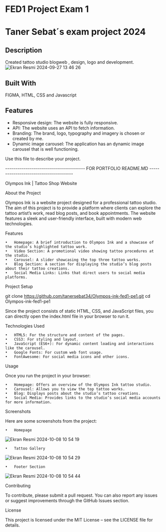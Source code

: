 
# FED1 Project Exam 1

# Taner Sebat´s exam project 2024

## Description 
Created tattoo studio blogweb , design, logo and development.
![Ekran Resmi 2024-09-27 13 46 26](https://github.com/user-attachments/assets/f3710d2c-5f10-4750-a77f-225ba17b009b)

## Built With
FIGMA,
HTML, CSS and 
Javascript

## Features
- Responsive design: The website is fully responsive.
- API: The website uses an API to fetch information.
- Branding: The brand, logo, typography and imagery is chosen or created by me.
- Dynamic image carousel: The application has an dynamic image carousel that is well functioning.

Use this file to describe your project.



---------------------------------------- FOR PORTFOLIO README.MD ---------------------------------------

Olympos Ink | Tattoo Shop Website

About the Project

Olympos Ink is a website project designed for a professional tattoo studio. The aim of this project is to provide a platform where clients can explore the tattoo artist’s work, read blog posts, and book appointments. The website features a sleek and user-friendly interface, built with modern web technologies.

Features

	•	Homepage: A brief introduction to Olympos Ink and a showcase of the studio’s highlighted tattoo work.
	•	Video Section: A promotional video showing tattoo procedures at the studio.
	•	Carousel: A slider showcasing the top three tattoo works.
	•	Blog Section: A section for displaying the studio’s blog posts about their tattoo creations.
	•	Social Media Links: Links that direct users to social media platforms.

Project Setup

git clone https://github.com/tanersebat34/Olympos-ink-fed1-pe1.git
cd Olympos-ink-fed1-pe1

Since the project consists of static HTML, CSS, and JavaScript files, you can directly open the index.html file in your browser to run it.

Technologies Used

	•	HTML5: For the structure and content of the pages.
	•	CSS3: For styling and layout.
	•	JavaScript (ES6+): For dynamic content loading and interactions like the carousel.
	•	Google Fonts: For custom web font usage.
	•	FontAwesome: For social media icons and other icons.

Usage

Once you run the project in your browser:

	•	Homepage: Offers an overview of the Olympos Ink tattoo studio.
	•	Carousel: Allows you to view the top tattoo works.
	•	Blog: Displays posts about the studio’s tattoo creations.
	•	Social Media: Provides links to the studio’s social media accounts for more information.

Screenshots

Here are some screenshots from the project:

	•	Homepage
 ![Ekran Resmi 2024-10-08 10 54 19](https://github.com/user-attachments/assets/c4e20d43-57fe-4579-8059-43ec75eb23cf)

 	•	Tattoo Gallery
  ![Ekran Resmi 2024-10-08 10 54 29](https://github.com/user-attachments/assets/c4b317af-c68c-43ee-b981-92c3f2754275)

  	•	Footer Section
   ![Ekran Resmi 2024-10-08 10 54 44](https://github.com/user-attachments/assets/623d4225-afaf-419d-8a25-1418dc92af40)


   Contributing

To contribute, please submit a pull request. You can also report any issues or suggest improvements through the GitHub Issues section.

License

This project is licensed under the MIT License – see the LICENSE file for details.

























   

